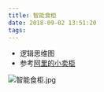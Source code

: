 ```yaml
---
title: 智能食柜
date: 2018-09-02 13:51:20
tags: 
---
```


* 逻辑思维图
* 参考[阿里的小卖柜](http://net.yesky.com/internet/395/463794895.shtml)
<!--  more  --> 
![智能食柜.jpg](https://upload-images.jianshu.io/upload_images/5363507-d4ad6b7f9d0bed13.jpg?imageMogr2/auto-orient/strip%7CimageView2/2/w/1240)